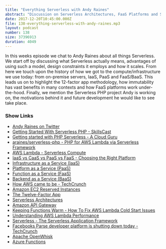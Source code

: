 ```yaml
---
title: "Everything Serverless with Andy Raines"
abstract: "Discussion on Serverless Architectures, FaaS Platforms and Serverless PHP"
date: 2017-12-20T10:45:00.000Z
file: 138-everything-serverless-with-andy-raines.mp3
layout: podcast
number: 138
size: 37396913
duration: 4049
---
```


In this weeks episode we chat to Andy Raines about all things Serverless.
We start off by discussing what Serverless actually means, advantages of using such a model, design constraints it employs and how it scales.
From here we touch upon the history of how we got to the compute/infrastructure we use today: from on-premise servers, IaaS, PaaS and FaaS/BaaS.
This leads us on to highlight the 12-factor app methodology, how immutability has vast benefits in many contexts and how FaaS platforms work under-the-hood.
Finally, we mention the Serverless PHP project Andy is working on, the motivations behind it and future development he would like to see take place.

### Show Links

- [Andy Raines on Twitter](https://twitter.com/andyraines)
- [Getting Started With Serverless PHP - SkillsCast](https://skillsmatter.com/skillscasts/11236-symfony-uk-november)
- [Getting started with PHP Serverless - A Cloud Guru](https://read.acloud.guru/serverless-php-630bb3e950f5?gi=e004c5dbe5b1)
- [araines/serverless-php - PHP for AWS Lambda via Serverless Framework](https://github.com/araines/serverless-php)
- [AWS Lambda - Serverless Compute](https://aws.amazon.com/lambda/)
- [IaaS vs CaaS vs PaaS vs FaaS - Choosing the Right Platform](https://mesosphere.com/blog/iaas-vs-caas-vs-paas-vs-faas/)
- [Infrastructure as a Service (IaaS)](http://searchcloudcomputing.techtarget.com/definition/Infrastructure-as-a-Service-IaaS)
- [Platform as a Service (PaaS)](http://searchcloudcomputing.techtarget.com/definition/Platform-as-a-Service-PaaS)
- [Function as a Service (FaaS)](https://en.wikipedia.org/wiki/Function_as_a_service)
- [Backend as a Service (BaaS)](https://en.wikipedia.org/wiki/Mobile_backend_as_a_service)
- [How AWS came to be - TechCrunch](https://techcrunch.com/2016/07/02/andy-jassys-brief-history-of-the-genesis-of-aws/)
- [Amazon EC2 Reserved Instances](https://aws.amazon.com/ec2/pricing/reserved-instances/)
- [The Twelve-Factor App](https://12factor.net/)
- [Serverless Architectures](https://martinfowler.com/articles/serverless.html)
- [Amazon API Gateway](https://aws.amazon.com/api-gateway/)
- [Keeping Functions Warm - How To Fix AWS Lambda Cold Start Issues](https://serverless.com/blog/keep-your-lambdas-warm/)
- [Understanding AWS Lambda Performance](https://blog.newrelic.com/2017/01/11/aws-lambda-cold-start-optimization/)
- [Serverless - The Serverless Application Framework](https://serverless.com/)
- [Facebooks Parse developer platform is shutting down today - TechCrunch](https://techcrunch.com/2017/01/30/facebooks-parse-developer-platform-is-shutting-down-today/)
- [Apache OpenWhisk](https://openwhisk.apache.org/)
- [Azure Functions](https://azure.microsoft.com/en-gb/services/functions/)

